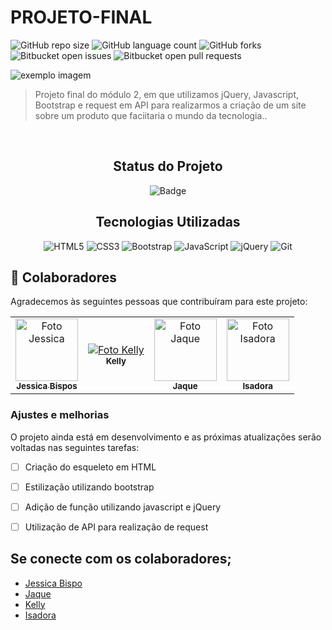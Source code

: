# PROJETO-FINAL



<!---Esses são exemplos. Veja https://shields.io para outras pessoas ou para personalizar este conjunto de escudos. Você pode querer incluir dependências, status do projeto e informações de licença aqui--->

![GitHub repo size](https://img.shields.io/github/repo-size/jessbispo/projeto-final?style=for-the-badge)
![GitHub language count](https://img.shields.io/github/languages/count/jessbispo/PROJETO-FINAL?style=for-the-badge)
![GitHub forks](https://img.shields.io/github/forks/jessbispo/PROJETO-FINAL?style=for-the-badge)
![Bitbucket open issues](https://img.shields.io/bitbucket/issues/jessbispo/PROJETO-FINAL?style=for-the-badge)
![Bitbucket open pull requests](https://img.shields.io/bitbucket/pr-raw/jessbispo/PROJETO-FINAL?style=for-the-badge)

<img src="exemplo-image.png" alt="exemplo imagem">

> Projeto final do módulo 2, em que utilizamos jQuery, Javascript, Bootstrap e request em API para realizarmos a criação de um site sobre um produto que faciitaria o mundo da tecnologia..

<br>

<div id="inicio" align=center>
<h2><strong>Status do Projeto</strong></h2>

  ![Badge](https://img.shields.io/badge/STATUS-EM%20ANDAMENTO-red)

</div> 


<h2 align="center"><strong>Tecnologias Utilizadas</strong></h2>

<div align="center">

![HTML5](https://img.shields.io/badge/html5-%23E34F26.svg?style=for-the-badge&logo=html5&logoColor=white)
![CSS3](https://img.shields.io/badge/css3-%231572B6.svg?style=for-the-badge&logo=css3&logoColor=white)
![Bootstrap](https://img.shields.io/badge/bootstrap-%23563D7C.svg?style=for-the-badge&logo=bootstrap&logoColor=white)
![JavaScript](https://img.shields.io/badge/javascript-%23323330.svg?style=for-the-badge&logo=javascript&logoColor=%23F7DF1E)
![jQuery](https://img.shields.io/badge/jquery-%230769AD.svg?style=for-the-badge&logo=jquery&logoColor=white)
![Git](https://img.shields.io/badge/git-%23F05033.svg?style=for-the-badge&logo=git&logoColor=white)

</div> 

## 🤝 Colaboradores

Agradecemos às seguintes pessoas que contribuíram para este projeto:

<table>
  <tr>
    <td align="center">
      <a href="#">
        <img src="Jessica-foto.jpeg" width="100px;" alt="Foto Jessica"/><br>
        <sub>
          <b>Jessica Bispos</b>
        </sub>
      </a>
    </td>
    <td align="center">
      <a href="#">
        <img src="Kelly-foto.jpeg" alt="Foto Kelly"/><br>
        <sub>
          <b>Kelly</b>
        </sub>
      </a>
    </td>
    <td align="center">
      <a href="#">
        <img src="Jaque-foto.jpeg" width="100px;" alt="Foto Jaque"/><br>
        <sub>
          <b>Jaque</b>
        </sub>
      </a>
    </td>
     <td align="center">
      <a href="#">
        <img src="Isadora-foto.jpeg" width="100px;" alt="Foto Isadora"/><br>
        <sub>
          <b>Isadora</b>
        </sub>
      </a>
    </td>
  </tr>
</table>

### Ajustes e melhorias

O projeto ainda está em desenvolvimento e as próximas atualizações serão voltadas nas seguintes tarefas:

- [ ] Criação do esqueleto em HTML
- [ ] Estilização utilizando bootstrap
- [ ] Adição de função utilizando javascript e jQuery
- [ ] Utilização de API para realização de request


## **Se conecte com os colaboradores**;  

- [Jessica Bispo](https://github.com/jessbispo)
- [Jaque](https://github.com/jackiesantos)
- [Kelly](https://github.com/kellysanttos)
- [Isadora](https://github.com/isadora)


